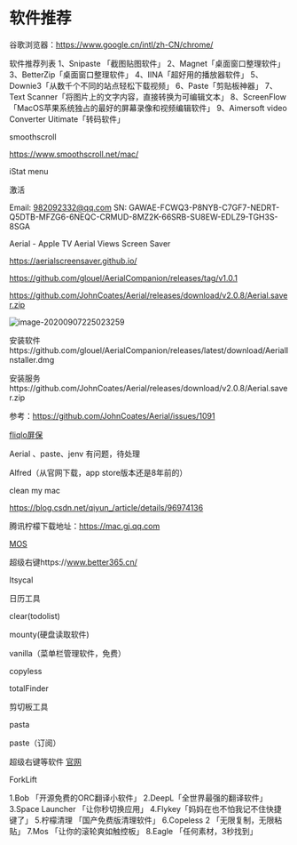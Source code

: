 # 软件推荐

谷歌浏览器：https://www.google.cn/intl/zh-CN/chrome/

软件推荐列表 1、Snipaste 「截图贴图软件」 2、Magnet「桌面窗口整理软件」 3、BetterZip「桌面窗口整理软件」 4、IINA「超好用的播放器软件」 5、Downie3「从数千个不同的站点轻松下载视频」 6、Paste「剪贴板神器」 7、Text Scanner「将图片上的文字内容，直接转换为可编辑文本」 8、ScreenFlow「MacOS苹果系统独占的最好的屏幕录像和视频编辑软件」 9、Aimersoft video Converter Uitimate「转码软件」

smoothscroll

https://www.smoothscroll.net/mac/



iStat menu

激活

Email: 982092332@qq.com  SN: GAWAE-FCWQ3-P8NYB-C7GF7-NEDRT-Q5DTB-MFZG6-6NEQC-CRMUD-8MZ2K-66SRB-SU8EW-EDLZ9-TGH3S-8SGA 



Aerial - Apple TV Aerial Views Screen Saver

https://aerialscreensaver.github.io/

https://github.com/glouel/AerialCompanion/releases/tag/v1.0.1

https://github.com/JohnCoates/Aerial/releases/download/v2.0.8/Aerial.saver.zip

![image-20200907225023259](https://gitee.com/zengsl/picBed/raw/master/img/image-20200907225023259.png)

安装软件https://github.com/glouel/AerialCompanion/releases/latest/download/AerialInstaller.dmg

安装服务https://github.com/JohnCoates/Aerial/releases/download/v2.0.8/Aerial.saver.zip

参考：https://github.com/JohnCoates/Aerial/issues/1091

[fliqlo屏保](https://fliqlo.com/)


Aerial 、paste、jenv 有问题，待处理

Alfred（从官网下载，app store版本还是8年前的）

clean my mac

https://blog.csdn.net/qiyun_/article/details/96974136

腾讯柠檬下载地址：https://mac.gj.qq.com



[MOS](https://mos.caldis.me/)

超级右键https://www.better365.cn/


Itsycal

日历工具

clear(todolist)


mounty(硬盘读取软件)

vanilla（菜单栏管理软件，免费）

copyless


totalFinder

剪切板工具

pasta

paste（订阅）

超级右键等软件
[官网](https://www.better365.cn/apps.html)




ForkLift


1.Bob 「开源免费的ORC翻译小软件」
2.DeepL「全世界最强的翻译软件」
3.Space Launcher 「让你秒切换应用」
4.Flykey「妈妈在也不怕我记不住快捷键了」
5.柠檬清理 「国产免费版清理软件」
6.Copeless 2 「无限复制，无限粘贴」
7.Mos 「让你的滚轮爽如触控板」
8.Eagle 「任何素材，3秒找到」